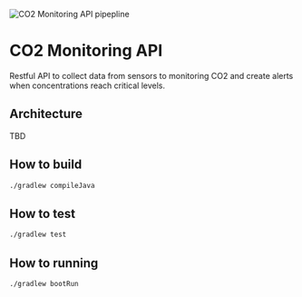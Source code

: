 ![CO2 Monitoring API pipepline](https://github.com/emmanuelsilva/co2-monitoring-service/workflows/CO2%20Monitoring%20API%20pipepline/badge.svg)

# CO2 Monitoring API

Restful API to collect data from sensors to monitoring CO2 and create alerts when concentrations reach critical levels.

## Architecture

TBD

## How to build

```sh
./gradlew compileJava
```

## How to test

```sh
./gradlew test
```

## How to running

```sh
./gradlew bootRun
```
